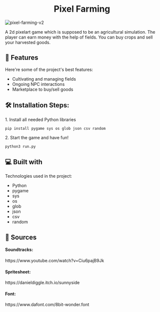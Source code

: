 <h1 align="center" id="title">
  Pixel Farming
</h1>

![pixel-farming-v2](https://socialify.git.ci/NinoKrb/pixel-farming-v2/image?description=1&descriptionEditable=Pixel%20Farming%20-%20Halfyear%20Project&font=Inter&language=1&owner=1&pattern=Solid&stargazers=1&theme=Dark)

<p id="description">
  A 2d pixelart game which is supposed to be an agricultural simulation. The player can earn money with the help of fields. You can buy crops and sell your harvested goods.
</p>

  
<h2>🧐 Features</h2>

Here're some of the project's best features:

*   Cultivating and managing fields
*   Ongoing NPC interactions
*   Marketplace to buy/sell goods

<h2>🛠️ Installation Steps:</h2>

<p>1. Install all needed Python libraries</p>

```
pip install pygame sys os glob json csv random
```

<p>2. Start the game and have fun!</p>

```
python3 run.py
```

  
  
<h2>💻 Built with</h2>

Technologies used in the project:

*   Python
*   pygame
*   sys
*   os
*   glob
*   json
*   csv
*   random

<h2>📜 Sources</h2>

<h4> Soundtracks: </h4>
https://www.youtube.com/watch?v=Ciu6pajB9Jk

<h4> Spritesheet: </h4>
https://danieldiggle.itch.io/sunnyside

<h4> Font: </h4>
https://www.dafont.com/8bit-wonder.font


